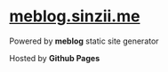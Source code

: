 # [meblog.sinzii.me](https://meblog.sinzii.me)

Powered by __meblog__ static site generator

Hosted by __Github Pages__
